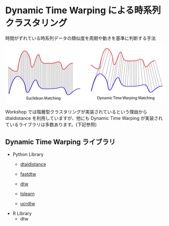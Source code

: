 # Dynamic Time Warping による時系列クラスタリング

時間がずれている時系列データの類似度を周期や動きを基準に判断する手法

<img src="../../docs/dtw-image.png" width=1000> 

Workshop では階層型クラスタリングが実装されているという理由から dtaidistance を利用していますが、他にも Dynamic Time Warping が実装されているライブラリは多数あります。(下記参照)
## Dynamic Time Warping ライブラリ
- Python Library
    - [dtaidistance](https://pypi.org/project/dtaidistance/#description)
    - [fastdtw](https://github.com/slaypni/fastdtw)

    - [dtw](https://github.com/pierre-rouanet/dtw)
    - [tslearn](https://github.com/rtavenar/tslearn)
    - [ucrdtw](http://www.cs.ucr.edu/~eamonn/SIGKDD_trillion.pdf) 
- R Library
    - dtw